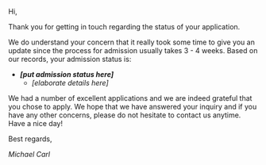 Hi,

Thank you for getting in touch regarding the status of your application. 

We do understand your concern that it really took some time to give you an update since the process for admission usually takes 3 - 4 weeks. Based on our records, your admission status is:

- ***[put admission status here]***
  - *[elaborate details here]*

We had a number of excellent applications and we are indeed grateful that you chose to apply. We hope that we have answered your inquiry and if you have any other concerns, please do not hesitate to contact us anytime. Have a nice day!

Best regards,

*Michael Carl*
